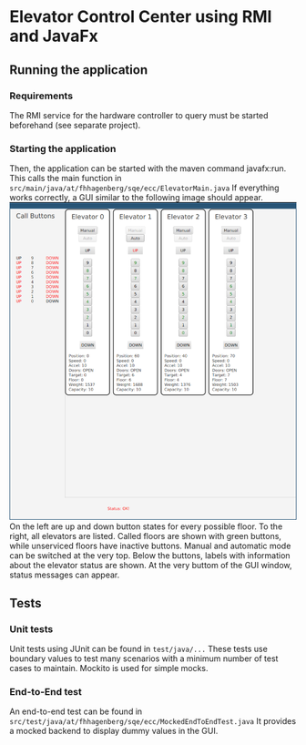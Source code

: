 # Elevator Control Center using RMI and JavaFx

## Running the application
### Requirements
The RMI service for the hardware controller to query must be started beforehand (see separate project).

### Starting the application
Then, the application can be started with the maven command javafx:run. This calls the main function in ``src/main/java/at/fhhagenberg/sqe/ecc/ElevatorMain.java``
If everything works correctly, a GUI similar to the following image should appear.
![GUI in action](./documentation/ECC_in_action_2.png)
On the left are up and down button states for every possible floor. To the right, all elevators are listed.
Called floors are shown with green buttons, while unserviced floors have inactive buttons. Manual and automatic mode can be switched at the very top.
Below the buttons, labels with information about the elevator status are shown. At the very buttom of the GUI window, status messages can appear.

## Tests
### Unit tests
Unit tests using JUnit can be found in ``test/java/...``
These tests use boundary values to test many scenarios with a minimum number of test cases to maintain.
Mockito is used for simple mocks.

### End-to-End test
An end-to-end test can be found in ``src/test/java/at/fhhagenberg/sqe/ecc/MockedEndToEndTest.java``
It provides a mocked backend to display dummy values in the GUI.